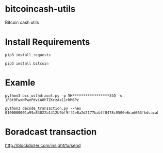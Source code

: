 # bitcoincash-utils
Bitcoin cash utils


# Install Requirements
```
pip3 install requests 

pip3 install bitcoin
```

# Examle

```
python3 bcc_withdrawal.py -p 5H*****************34Q -o 1F8t9FwxNPwePdviA8hTZKrzAx11rhM6Pz
```

```
python3 decode_transaction.py --hex 0100000001a99a83022b1412b9bf9ff4e8a2d2177babff8478c0506e6cad663fbdcaca87e2010000006a47304402203f4350a45b1ded957347f1e62620602426e4d9377cba597ef99d67137c52aa8b022030dc82748c861cf55937d17bff7df0deabf2b53343cb73a76590a240e19fec91412103651caa785718ea23c1cfec371f4e670e399253230377dc0813be004e572e8b1effffffff0190350d00000000001976a9149b0f5d3cd7b5887a9aa7a3ff6df768a89d4942e188ac00000000

```

# Boradcast transaction 


http://blockdozer.com/insight/tx/send
